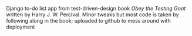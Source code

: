 Django to-do list app from test-driven-design book *Obey the Testing Goat* written by Harry J. W. Percival. Minor tweaks but most code is taken by following along in the book; uploaded to github to mess around with deployment
